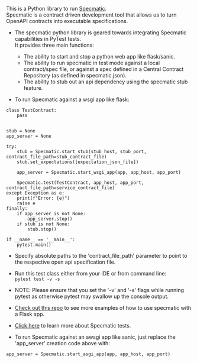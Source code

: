 This is a Python library to run [Specmatic](https://specmatic.in).  
Specmatic is a contract driven development tool that allows us to turn OpenAPI contracts into executable specifications.


- The specmatic python library is geared towards integrating Specmatic capabilities in PyTest tests.  
  It provides three main functions:
  - The ability to start and stop a python web app like flask/sanic.
  - The ability to run specmatic in test mode against a local contract/spec file, or against a spec defined in a Central Contract Repository (as defined in specmatic.json).
  - The ability to stub out an api dependency using the specmatic stub feature.


-  To run Specmatic against a wsgi app like flask:

``````
class TestContract:
    pass


stub = None
app_server = None

try:
    stub = Specmatic.start_stub(stub_host, stub_port, contract_file_path=stub_contract_file)
    stub.set_expectations([expectation_json_file])

    app_server = Specmatic.start_wsgi_app(app, app_host, app_port)

    Specmatic.test(TestContract, app_host, app_port, contract_file_path=service_contract_file)
except Exception as e:
    print(f"Error: {e}")
    raise e
finally:
    if app_server is not None:
        app_server.stop()
    if stub is not None:
        stub.stop()

if __name__ == '__main__':
    pytest.main()
``````  

- Specify absolute paths to the 'contract_file_path' parameter to point to the respective open api specification file.
- Run this test class either from your IDE or from command line:   
   ``````pytest test -v -s``````  
- NOTE: Please ensure that you set the '-v' and '-s' flags while running pytest as otherwise pytest may swallow up the console output.
- [Check out this repo](https://github.com/znsio/specmatic-order-bff-python/) to see more examples of how to use specmatic with a Flask app.  
- [Click here](https://specmatic.in/documentation/contract_tests.html) to learn more about Specmatic tests.  

-  To run Specmatic against an awsgi app like sanic, just replace the 'app_server' creation code above with:  
``````
app_server = Specmatic.start_asgi_app(app, app_host, app_port)
``````



  
